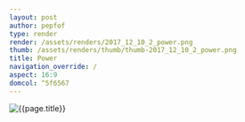 ```yaml
---
layout: post
author: pepfof
type: render
render: /assets/renders/2017_12_10_2_power.png
thumb: /assets/renders/thumb/thumb-2017_12_10_2_power.png
title: Power
navigation_override: /
aspect: 16:9
domcol: ^5f6567
---
```


<!--USER BEGIN 1-->

<!--USER END 1-->
<img src = "{{ page.render }}" class="image_main" alt="{{page.title}}">

<!--USER BEGIN 2-->

<!--USER END 2-->


